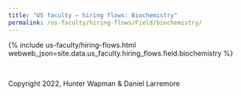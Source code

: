 ```yaml
---
title: "US faculty — hiring flows: Biochemistry"
permalink: /us-faculty/hiring-flows/Field/biochemistry/
---
```


{% include us-faculty/hiring-flows.html webweb_json=site.data.us_faculty.hiring_flows.field.biochemistry %}

<br>

Copyright 2022, Hunter Wapman & Daniel Larremore